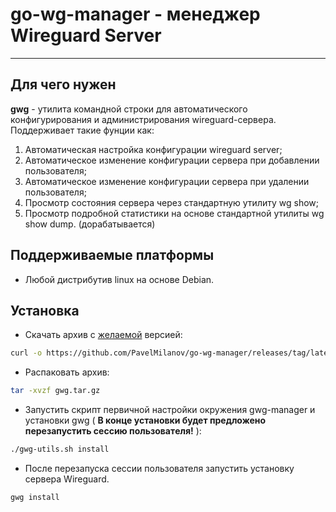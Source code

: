 # go-wg-manager - менеджер Wireguard Server

---

## Для чего нужен

**gwg** - утилита командной строки для автоматического конфигурирования  и администрирования wireguard-сервера.
Поддерживает такие фунции как:

1) Автоматическая настройка конфигурации wireguard server;
2) Автоматическое изменение конфигурации сервера при добавлении пользователя;
3) Автоматическое изменение конфигурации сервера при удалении пользователя;
4) Просмотр состояния сервера через стандартную утилиту wg show;
5) Просмотр подробной статистики на основе стандартной утилиты wg show dump. (дорабатывается)

## Поддерживаемые платформы
 - Любой дистрибутив linux на основе Debian.

## Установка

- Скачать архив с [желаемой](https://github.com/PavelMilanov/go-wg-manager/tags) версией:
```bash
curl -o https://github.com/PavelMilanov/go-wg-manager/releases/tag/latest/gwg.tar.gz
```

- Распаковать архив:
```bash
tar -xvzf gwg.tar.gz
```

- Запустить скрипт первичной настройки окружения gwg-manager и установки gwg 
   ( **В конце установки будет предложено перезапустить сессию пользоватeля!** ):
```bash
./gwg-utils.sh install
```

- После перезапуска сессии пользователя запустить установку сервера Wireguard.
```bash
gwg install
```
